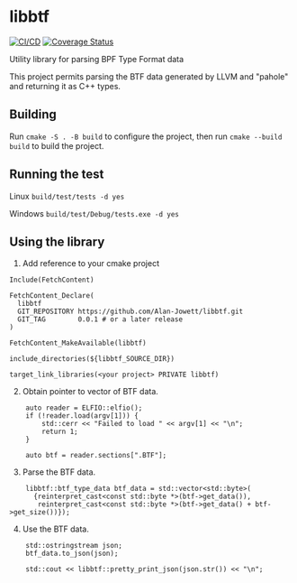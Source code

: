 # libbtf
[![CI/CD](https://github.com/Alan-Jowett/libbtf/actions/workflows/CICD.yml/badge.svg)](https://github.com/Alan-Jowett/libbtf/actions/workflows/CICD.yml)
[![Coverage Status](https://coveralls.io/repos/github/Alan-Jowett/libbtf/badge.svg?branch=main)](https://coveralls.io/github/Alan-Jowett/libbtf?branch=main)

Utility library for parsing BPF Type Format data

This project permits parsing the BTF data generated by LLVM and "pahole" and returning it as C++ types.

## Building
Run ```cmake -S . -B build``` to configure the project, then run ```cmake --build build``` to build the project.

## Running the test
Linux
```build/test/tests -d yes```

Windows
```build/test/Debug/tests.exe -d yes```

## Using the library
1. Add reference to your cmake project
```
Include(FetchContent)

FetchContent_Declare(
  libbtf
  GIT_REPOSITORY https://github.com/Alan-Jowett/libbtf.git
  GIT_TAG        0.0.1 # or a later release
)

FetchContent_MakeAvailable(libbtf)

include_directories(${libbtf_SOURCE_DIR})

target_link_libraries(<your project> PRIVATE libbtf)
```

2. Obtain pointer to vector of BTF data.
```
    auto reader = ELFIO::elfio();
    if (!reader.load(argv[1])) {
        std::cerr << "Failed to load " << argv[1] << "\n";
        return 1;
    }

    auto btf = reader.sections[".BTF"];
```

3. Parse the BTF data.
```
    libbtf::btf_type_data btf_data = std::vector<std::byte>(
      {reinterpret_cast<const std::byte *>(btf->get_data()),
       reinterpret_cast<const std::byte *>(btf->get_data() + btf->get_size())});
```

4. Use the BTF data.
```
    std::ostringstream json;
    btf_data.to_json(json);

    std::cout << libbtf::pretty_print_json(json.str()) << "\n";
```
